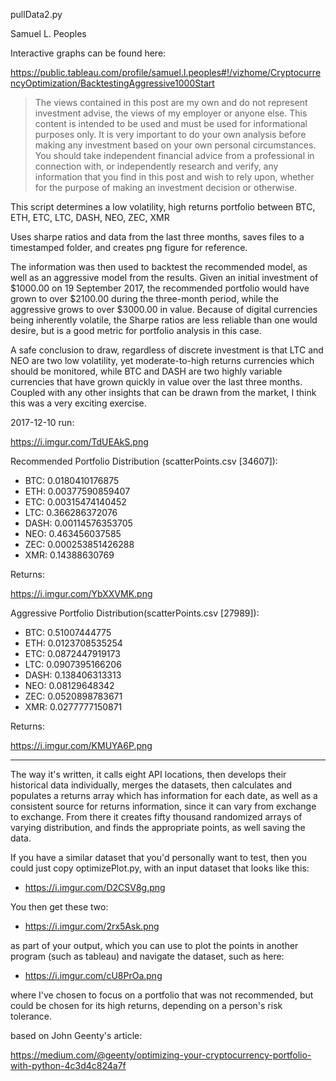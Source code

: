 pullData2.py

Samuel L. Peoples

Interactive graphs can be found here:

https://public.tableau.com/profile/samuel.l.peoples#!/vizhome/CryptocurrencyOptimization/BacktestingAggressive1000Start

>The views contained in this post are my own and do not represent investment advise, the views of my employer or anyone else. This content is intended to be used and must be used for informational purposes only. It is very important to do your own analysis before making any investment based on your own personal circumstances. You should take independent financial advice from a professional in connection with, or independently research and verify, any information that you find in this post and wish to rely upon, whether for the purpose of making an investment decision or otherwise.

This script determines a low volatility, high returns portfolio between BTC, ETH, ETC, LTC, DASH, NEO, ZEC, XMR

Uses sharpe ratios and data from the last three months, saves files to a timestamped folder, and creates png figure for reference.

The information was then used to backtest the recommended model, as well as an aggressive model from the results. Given an initial investment of $1000.00 on 19 September 2017, the recommended portfolio would have grown to over $2100.00 during the three-month period, while the aggressive grows to over $3000.00 in value. Because of digital currencies being inherently volatile, the Sharpe ratios are less reliable than one would desire, but is a good metric for portfolio analysis in this case.

A safe conclusion to draw, regardless of discrete investment is that LTC and NEO are two low volatility, yet moderate-to-high returns currencies which should be monitored, while BTC and DASH are two highly variable currencies that have grown quickly in value over the last three months. Coupled with any other insights that can be drawn from the market, I think this was a very exciting exercise.

2017-12-10 run:

https://i.imgur.com/TdUEAkS.png

Recommended Portfolio Distribution (scatterPoints.csv [34607]):
* BTC: 0.0180410176875
* ETH: 0.00377590859407
* ETC: 0.00315474140452
* LTC: 0.366286372076
* DASH: 0.00114576353705
* NEO: 0.463456037585
* ZEC: 0.000253851426288
* XMR: 0.14388630769

Returns:

https://i.imgur.com/YbXXVMK.png

Aggressive Portfolio Distribution(scatterPoints.csv [27989]):
* BTC: 0.51007444775
* ETH: 0.0123708535254
* ETC: 0.0872447919173
* LTC: 0.0907395166206
* DASH: 0.138406313313
* NEO: 0.08129648342
* ZEC: 0.0520898783671
* XMR:  0.0277777150871

Returns: 

https://i.imgur.com/KMUYA6P.png

_____

The way it's written, it calls eight API locations, then develops their historical data individually, merges the datasets, 
then calculates and populates a returns array which has information for each date, as well as a consistent source for returns 
information, since it can vary from exchange to exchange. From there it creates fifty thousand randomized arrays of varying 
distribution, and finds the appropriate points, as well saving the data. 

If you have a similar dataset that you'd personally want to test, then you could just copy optimizePlot.py, with an input dataset 
that looks like this:

* https://i.imgur.com/D2CSV8g.png 

You then get these two:

* https://i.imgur.com/2rx5Ask.png 

as part of your output, which you can use to plot the points in another program (such as tableau) and navigate the dataset, 
such as here:

* https://i.imgur.com/cU8PrOa.png 

where I've chosen to focus on a portfolio that was not recommended, but could be chosen for its high returns, depending on a person's 
risk tolerance. 

based on John Geenty's article:

https://medium.com/@geenty/optimizing-your-cryptocurrency-portfolio-with-python-4c3d4c824a7f
